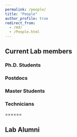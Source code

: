 ```yaml
---
permalink: /people/
title: "People"
author_profile: true
redirect_from: 
  - /md/
  - /People.html
---
```


## Current Lab members


### Ph.D. Students

### Postdocs

### Master Students

### Technicians

======

## Lab Alumni